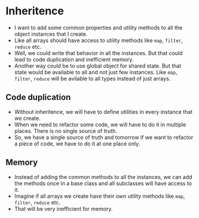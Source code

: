 # Inheritence

- I want to add some common properties and utility methods to all the object instances  that I create.
- Like all arrays should have access to utility methods like `map`, `filter`, `reduce` etc.
- Well, we could write that behavior in all the instances. But that could lead to code duplication and inefficient memory.
- Another way could be to use global object for shared state. But that state would be available to all and not just few instances. Like `map`, `filter`, `reduce` will be avilable to all types instead of just arrays.

## Code duplication

- Without inheritence, we will have to define utilities in every instance that we create.
- When we need to refactor some code, we will have to do it in multiple places. There is no single source of truth.
- So, we have a single source of truth and tomorrow if we want to refactor a piece of code, we have to do it at one place only.


## Memory

- Instead of adding the common methods to all the instances, we can add the methods once in a base class and all subclasses will have access to it.
- Imagine if all arrays we create have their own utility methods like `map`, `filter`, `reduce` etc.
- That will be very inefficient for memory.
